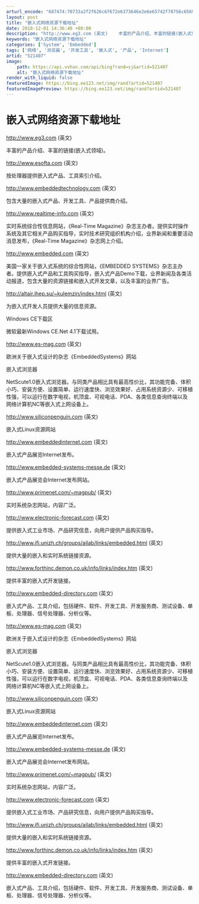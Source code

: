 ```yaml
---
arturl_encode: "687474:70733a2f2f626c6f672e6373646e2e6e65742f78756c656963:73752f61727469636c652f64657461696c732f353231343037"
layout: post
title: "嵌入式网络资源下载地址"
date: 2018-12-01 14:36:40 +08:00
description: "http://www.eg3.com (英文)    丰富的产品介绍、丰富的链接(嵌入式领域)。  "
keywords: "嵌入式网络资源下载地址"
categories: ['System', 'Embedded']
tags: ['网络', '浏览器', '开发工具', '嵌入式', '产品', 'Internet']
artid: "521407"
image:
    path: https://api.vvhan.com/api/bing?rand=sj&artid=521407
    alt: "嵌入式网络资源下载地址"
render_with_liquid: false
featuredImage: https://bing.ee123.net/img/rand?artid=521407
featuredImagePreview: https://bing.ee123.net/img/rand?artid=521407
---
```


# 嵌入式网络资源下载地址

<http://www.eg3.com>
(英文)
  
丰富的产品介绍、丰富的链接(嵌入式领域)。

<http://www.esofta.com>
(英文)
  
按处理器提供嵌入式产品、工具索引介绍。

<http://www.embeddedtechnology.com>
(英文)
  
包含大量的嵌入式产品、开发工具、产品提供商介绍。

<http://www.realtime-info.com>
(英文)
  
实时系统综合性信息网站，《Real-Time Magazine》杂志主办者。提供实时操作系统及其它相关产品购买指导，实时技术研究组织机构介绍，业界新闻和重要活动消息发布，《Real-Time Magazine》杂志网上介绍。

<http://www.embedded.com>
(英文)
  
美国一家关于嵌入式系统的综合性网站，《EMBEDDED SYSTEMS》杂志主办者。提供嵌入式产品和工具购买指导，嵌入式产品Demo下载，业界新闻及各类活动报道，包含大量的资源链接和嵌入式开发文章，以及丰富的业界广告。

<http://altair.ihep.su/~kulemzin/index.html>
(英文)
  
为嵌入式开发人员提供大量的信息资源。

Windows CE下载区
  
微软最新Windows CE.Net 4.1下载试用。

<http://www.es-mag.com>
(英文)
  
欧洲关于嵌入式设计的杂志《EmbeddedSystems》网站

嵌入式浏览器
  
NetScute1.0嵌入式浏览器。与同类产品相比具有最高性价比，其功能完备、体积小巧、安装方便、设置简单、运行速度快、浏览效果好、占用系统资源少、可移植性强，可以运行在数字电视，机顶盒、可视电话、PDA、各类信息查询终端以及网络计算机NC等嵌入式上网设备上。

<http://www.siliconpenguin.com>
(英文)
  
嵌入式Linux资源网站

<http://www.embeddedinternet.com>
(英文)
  
嵌入式产品展览Internet发布。

<http://www.embedded-systems-messe.de>
(英文)
  
嵌入式产品展览会Internet发布网站。

<http://www.primenet.com/~magpub/>
(英文)
  
实时系统杂志网站，内容广泛。
  
<http://www.electronic-forecast.com>
(英文)
  
提供嵌入式工业市场、产品研究信息，向用户提供产品购买指导。

<http://www.ifi.unizh.ch/groups/ailab/links/embedded.html>
(英文)
  
提供大量的嵌入和实时系统链接资源。
  
<http://www.forthinc.demon.co.uk/info/links/index.htm>
(英文)
  
提供丰富的嵌入式开发链接。

<http://www.embedded-directory.com>
(英文)
  
嵌入式产品、工具介绍，包括硬件、软件、开发工具、开发服务商、测试设备、单板、处理器、信号处理器、分析仪等。

<http://www.es-mag.com>
(英文)
  
欧洲关于嵌入式设计的杂志《EmbeddedSystems》网站
  
嵌入式浏览器
  
NetScute1.0嵌入式浏览器。与同类产品相比具有最高性价比，其功能完备、体积小巧、安装方便、设置简单、运行速度快、浏览效果好、占用系统资源少、可移植性强，可以运行在数字电视，机顶盒、可视电话、PDA、各类信息查询终端以及网络计算机NC等嵌入式上网设备上。

<http://www.siliconpenguin.com>
(英文)
  
嵌入式Linux资源网站
  
<http://www.embeddedinternet.com>
(英文)
  
嵌入式产品展览Internet发布。
  
<http://www.embedded-systems-messe.de>
(英文)
  
嵌入式产品展览会Internet发布网站。

<http://www.primenet.com/~magpub/>
(英文)
  
实时系统杂志网站，内容广泛。
  
<http://www.electronic-forecast.com>
(英文)
  
提供嵌入式工业市场、产品研究信息，向用户提供产品购买指导。
  
<http://www.ifi.unizh.ch/groups/ailab/links/embedded.html>
(英文)
  
提供大量的嵌入和实时系统链接资源。
  
  
<http://www.forthinc.demon.co.uk/info/links/index.htm>
(英文)
  
提供丰富的嵌入式开发链接。
  
<http://www.embedded-directory.com>
(英文)
  
嵌入式产品、工具介绍，包括硬件、软件、开发工具、开发服务商、测试设备、单板、处理器、信号处理器、分析仪等。